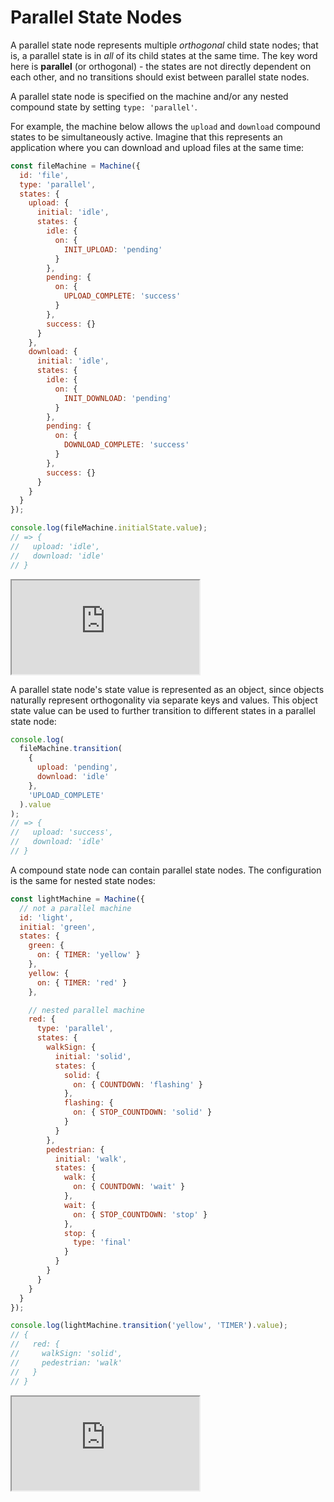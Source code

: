 # Parallel State Nodes

A parallel state node represents multiple _orthogonal_ child state nodes; that is, a parallel state is in _all_ of its child states at the same time. The key word here is **parallel** (or orthogonal) - the states are not directly dependent on each other, and no transitions should exist between parallel state nodes.

A parallel state node is specified on the machine and/or any nested compound state by setting `type: 'parallel'`.

For example, the machine below allows the `upload` and `download` compound states to be simultaneously active. Imagine that this represents an application where you can download and upload files at the same time:

```js {3,5,21}
const fileMachine = Machine({
  id: 'file',
  type: 'parallel',
  states: {
    upload: {
      initial: 'idle',
      states: {
        idle: {
          on: {
            INIT_UPLOAD: 'pending'
          }
        },
        pending: {
          on: {
            UPLOAD_COMPLETE: 'success'
          }
        },
        success: {}
      }
    },
    download: {
      initial: 'idle',
      states: {
        idle: {
          on: {
            INIT_DOWNLOAD: 'pending'
          }
        },
        pending: {
          on: {
            DOWNLOAD_COMPLETE: 'success'
          }
        },
        success: {}
      }
    }
  }
});

console.log(fileMachine.initialState.value);
// => {
//   upload: 'idle',
//   download: 'idle'
// }
```

<iframe src="https://xstate.js.org/viz/?gist=ef808b0400ececa786ec17e20d62c1e0&embed=1"></iframe>

A parallel state node's state value is represented as an object, since objects naturally represent orthogonality via separate keys and values. This object state value can be used to further transition to different states in a parallel state node:

```js
console.log(
  fileMachine.transition(
    {
      upload: 'pending',
      download: 'idle'
    },
    'UPLOAD_COMPLETE'
  ).value
);
// => {
//   upload: 'success',
//   download: 'idle'
// }
```

A compound state node can contain parallel state nodes. The configuration is the same for nested state nodes:

```js
const lightMachine = Machine({
  // not a parallel machine
  id: 'light',
  initial: 'green',
  states: {
    green: {
      on: { TIMER: 'yellow' }
    },
    yellow: {
      on: { TIMER: 'red' }
    },

    // nested parallel machine
    red: {
      type: 'parallel',
      states: {
        walkSign: {
          initial: 'solid',
          states: {
            solid: {
              on: { COUNTDOWN: 'flashing' }
            },
            flashing: {
              on: { STOP_COUNTDOWN: 'solid' }
            }
          }
        },
        pedestrian: {
          initial: 'walk',
          states: {
            walk: {
              on: { COUNTDOWN: 'wait' }
            },
            wait: {
              on: { STOP_COUNTDOWN: 'stop' }
            },
            stop: {
              type: 'final'
            }
          }
        }
      }
    }
  }
});

console.log(lightMachine.transition('yellow', 'TIMER').value);
// {
//   red: {
//     walkSign: 'solid',
//     pedestrian: 'walk'
//   }
// }
```

<iframe src="https://xstate.js.org/viz/?gist=3887dee1e2bb6e84c3b5a42c056984ad&embed=1"></iframe>
